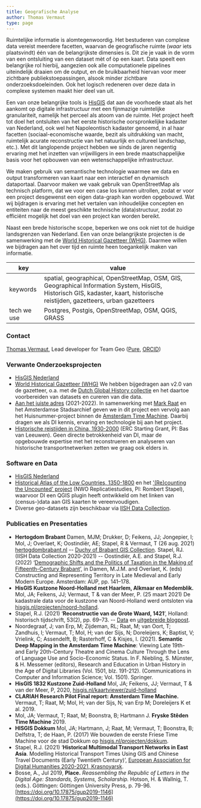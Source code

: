 ```yaml
---
title: Geografische Analyse
author: Thomas Vermaut
type: page
---
```


Ruimtelijke informatie is alomtegenwoordig. Het bestuderen van complexe data vereist meerdere facetten, waarvan de geografische ruimte (*waar* iets plaatsvindt) één van de belangrijkste dimensies is. Dit zie je vaak in de vorm van een ontsluiting van een dataset mèt of òp een kaart. Data speelt een belangrijke rol hierbij, aangezien ook alle computationele pipelines uiteindelijk draaien om de output, en de bruikbaarheid hiervan voor meer zichtbare publiekstoepassingen, alsook minder zichtbare onderzoeksdoeleinden. Ook het logisch redeneren over deze data in complexe systemen maakt hier deel van uit.

Een van onze belangrijke tools is [HisGIS](https://hisgis.nl) dat aan de voorhoede staat als het aankomt op digitale infrastructuur met een fijnmazige ruimtelijke granulariteit, namelijk het perceel als atoom van de ruimte. Het project heeft tot doel het ontsluiten van het eerste historische oorspronkelijke kadaster van Nederland, ook wel het Napoleontisch kadaster genoemd, in al haar facetten (sociaal-economische waarde, bezit als uitdrukking van macht, ruimtelijk acurate reconstructie van het natuurlijk en cultureel landschap, etc.). Met dit langlopende project hebben we sinds de jaren negentig ervaring met het inzetten van vrijwilligers in een brede maatschappelijke basis voor het opbouwen van een wetenschappelijke infrastructuur.

We maken gebruik van semantische technologie waarmee we data en output transformeren van kaart naar een interactief en dynamisch dataportaal. Daarvoor maken we vaak gebruik van OpenStreetMap als technisch platform, dat we voor een case los kunnen uitrollen, zodat er voor een project desgewenst een eigen data-graph kan worden opgebouwd. Wat wij bijdragen is ervaring met het vertalen van inhoudelijke concepten en entiteiten naar de meest geschikte technische (data)structuur, zodat zo efficiënt mogelijk het doel van een project kan worden bereikt.

Naast een brede historische scope, beperken we ons ook niet tot de huidige landsgrenzen van Nederland. Een van onze belangrijkste projecten is de samenwerking met de [World Historical Gazetteer (WHG)](https://whgazetteer.org/). Daarmee willen we bijdragen aan het over tijd en ruimte heen toegankelijk maken van informatie.

| key | value |
|--|--|
|  keywords | spatial, geographical, OpenStreetMap, OSM, GIS, Geographical Information System, HisGIS, Historisch GIS, kadaster, kaart, historische reistijden, gazetteers, urban gazetteers |
| tech we use | Postgres, Postgis, OpenStreetMap, OSM, QGIS, GRASS |

### Contact

[Thomas Vermaut](mailto:thomas.vermaut@di.huc.knaw.nl), Lead developer for Team Geo ([Pure](https://pure.knaw.nl/portal/en/persons/thomas-vermaut), [ORCID](https://orcid.org/0000-0003-2770-7383))

### Verwante Onderzoeksprojecten

- [HisGIS Nederland](https://hisgis.nl)
- [World Historical Gazetteer (WHG)](https://whgazetteer.org/) We hebben bijgedragen aan v2.0 van de gazetteer, o.a. met de [Dutch Global History collectie](https://whgazetteer.org/collections/2/detail) en het daartoe voorbereiden van datasets en cureren van die data.
- [Aan het juiste adres](https://www.amsterdam.nl/stadsarchief/organisatie/projecten/juiste-adres/) (2021-2022). In samenwerking met [Mark Raat](https://www.fryske-akademy.nl/nl/over-ons/medewerkers/medewerkerspagina/news/detail/mraat/) en het Amsterdamse Stadsarchief geven we in dit project een vervolg aan het Huisnummer-project binnen de [Amsterdam Time Machine](https://www.amsterdamtimemachine.nl/). Daarbij dragen we als DI kennis, ervaring en technologie bij aan het project.
- [Historische reistijden in China, 1930-2000](https://www.worldeconomichistory.org/) (ERC Starting Grant, PI: Bas van Leeuwen). Geen directe betrokkenheid van DI, maar de opgebouwde expertise met het reconstrueren en analyseren van historische transportnetwerken zetten we graag ook elders in.

### Software en Data

- [HisGIS Nederland](https://hisgis.nl)
- [Historical Atlas of the Low Countries, 1350-1800](https://hdl.handle.net/10622/PGFYTM) en het ['(Re)counting the Uncounted' project](https://www.nwo.nl/projecten/40119038) (NWO Replicatiestudies, PI: Rombert Stapel), waarvoor DI een QGIS plugin heeft ontwikkeld om het linken van (census-)data aan GIS kaarten te vereenvoudigen.
- Diverse geo-datasets zijn beschikbaar via [IISH Data Collection](https://datasets.iisg.amsterdam/). 

### Publicaties en Presentaties

- **Hertogdom Brabant** Damen, MJM; Drukker, D; Feikens, JJ; Jongepier, I; Mol, J; Overlaet, K; Oostindiër, AE; Stapel, R & Vermaut, T (26 aug. 2021) [hertogdombrabant.nl](https://hertogdombrabant.nl/)
-- [Duchy of Brabant GIS Collection](https://hdl.handle.net/10622/UOKBYL). Stapel, RJ. (IISH Data Collection 2020-2021)
-- Oostindiër, A.E. and Stapel, R.J. (2022) ‘[Demographic Shifts and the Politics of Taxation in the Making of Fifteenth-Century Brabant](https://library.oapen.org/bitstream/handle/20.500.12657/52143/9789048551804.pdf?sequence=1#page=142)’, in Damen, M.J.M. and Overlaet, K. (eds) Constructing and Representing Territory in Late Medieval and Early Modern Europe. Amsterdam: AUP, pp. 141–178.
- **HisGIS Kustzone Noord-Holland met Haarlem, Alkmaar en Medemblik.** Mol, JA; Feikens, JJ; Vermaut, T & van der Meer, P. (25 maart 2021) De kadastrale data voor de kustzone van Noord-Holland werd ontsloten via [hisgis.nl/projecten/noord-holland](https://hisgis.nl/projecten/noord-holland/).
- Stapel, R.J. (2021) ‘**Reconstructie van de Grote Waard, 1421**’, Holland: historisch tijdschrift, 53(2), pp. 69–73.
-- [Data](https://hdl.handle.net/10622/XZAHCX) en [uitgebreide blogpost](https://rombertstapel.com/2021/06/reconstruction-of-the-grote-waard-1421/).
- Noordegraaf, J; van Erp, M; Zijdeman, RL; Raat, M; van Oort, T; Zandhuis, I; Vermaut, T; Mol, H; van der Sijs, N; Doreleijers, K; Baptist, V; Vrielink, C; Assendelft, B; Rasterhoff, C & Kisjes, I. (2021). **Semantic Deep Mapping in the Amsterdam Time Machine**: Viewing Late 19th- and Early 20th-Century Theatre and Cinema Culture Through the Lens of Language Use and Socio-Economic Status. In F. Niebling, S. Münster, & H. Messemer (editors), Research and Education in Urban History in the Age of Digital Libraries (Vol. 1501, blz. 191-212). (Communications in Computer and Information Science; Vol. 1501). Springer.
- **HisGIS 1832 Kustzone Zuid-Holland** Mol, JA; Feikens, JJ; Vermaut, T & van der Meer, P, 2020, [hisgis.nl/kaartviewer/zuid-holland](https://hisgis.nl/kaartviewer/zuid-holland/)
- **CLARIAH Research Pilot Final report: Amsterdam Time Machine.** Vermaut, T; Raat, M; Mol, H; van der Sijs, N; van Erp M; Doreleijers K et al. 2019.
- Mol, JA; Vermaut, T; Raat, M; Boonstra, B; Hartmann J. **Fryske Stêden Time Machine** 2019.
- **HISGIS Dokkum** Mol, JA; Hartmann, J; Raat, M; Vermaut, T; Boonstra, B; Delfstra, T; de Haan, P. (2017) We bouwden de eerste Friese Time Machine voor de stad Dokkum op [hisgis.nl/projecten/dokkum](https://hisgis.nl/projecten/dokkum/).
- Stapel, R.J. (2021) ‘**Historical Multimodal Transport Networks in East Asia**. Modelling Historical Transport Times Using GIS and Chinese Travel Documents (Early Twentieth Century)’, [European Association for Digital Humanities 2020-2021, Krasnoyarsk](https://eadh2020-2021.org).
- Bosse, A., Jul 2019, **Place.** _Reassembling the Republic of Letters in the Digital Age: Standards, Systems, Scholarship._ Hotson, H. & Wallnig, T. (eds.). Göttingen: Göttingen University Press, p. 79-96. [https://doi.org/10.17875/gup2019-1146](https://doi.org/10.17875/gup2019-1146)